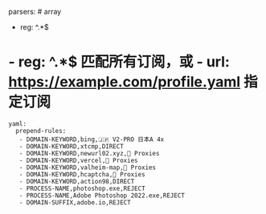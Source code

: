 parsers: # array
  - reg: ^.*$ 
  # - reg: ^.*$ 匹配所有订阅，或  - url: https://example.com/profile.yaml 指定订阅
    yaml:
      prepend-rules:
       - DOMAIN-KEYWORD,bing,🇯🇵 V2-PRO 日本A 4x
       - DOMAIN-KEYWORD,xtcmp,DIRECT
       - DOMAIN-KEYWORD,newurl02.xyz,🍃 Proxies
       - DOMAIN-KEYWORD,vercel,🍃 Proxies
       - DOMAIN-KEYWORD,valheim-map,🍃 Proxies
       - DOMAIN-KEYWORD,hcaptcha,🍃 Proxies
       - DOMAIN-KEYWORD,action98,DIRECT
       - PROCESS-NAME,photoshop.exe,REJECT
       - PROCESS-NAME,Adobe Photoshop 2022.exe,REJECT
       - DOMAIN-SUFFIX,adobe.io,REJECT


